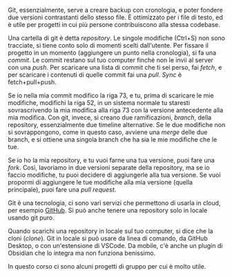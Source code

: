 Git, essenzialmente, serve a creare backup con cronologia, e poter fondere due versioni contrastanti dello stesso file. È ottimizzato per i file di testo, ed è utile per progetti in cui più persone contribuiscono alla stessa codebase.

Una cartella di git è detta *repository*. Le singole modifiche (Ctrl+S) non sono tracciate, si tiene conto solo di momenti scelti dall'utente. Per fissare il progetto in un momento (aggiungere un punto nella cronologia), si fa una *commit*. Le commit restano sul tuo computer finché non le invii al server con una *push*. Per scaricare una lista di commit che ti sei perso, fai *fetch*, e per scaricare i contenuti di quelle commit fai una *pull*. *Sync* è fetch+pull+push.

Se io nella mia commit modifico la riga 73, e tu, prima di scaricare le mie modifiche, modifichi la riga 52, in un sistema normale tu staresti sovrascrivendo la mia modifica alla riga 73 con la versione antecedente alla mia modifica. Con git, invece, si creano due ramificazioni, *branch*, della repository, essenzialmente due timeline alternative. Se le due modifiche non si sovrappongono, come in questo caso, avviene una *merge* delle due branch, e si ottiene una singola branch che ha sia le mie modifiche che le tue.

Se io ho la mia repository, e tu vuoi farne una tua versione, puoi fare una *fork*. Così, lavoriamo in due versioni separate della repository, ma se io faccio modifiche, tu puoi decidere di aggiungerle alla tua versione. Se vuoi propormi di aggiungere le tue modifiche alla mia versione (quella principale), puoi fare una *pull request*.

Git è una tecnologia, ci sono vari servizi che permettono di usarla in cloud, per esempio [GitHub](https://github.com).
Si può anche tenere una repository solo in locale usando git puro.

Quando scarichi una repository in locale sul tuo computer, si dice che la cloni (*clone*).
Git in locale si può usare da linea di comando, da GitHub Desktop, o con un'estensione di VSCode.
Da mobile, c'è anche un plugin di Obsidian che lo integra ma non funziona benissimo.

In questo corso ci sono alcuni progetti di gruppo per cui è molto utile.